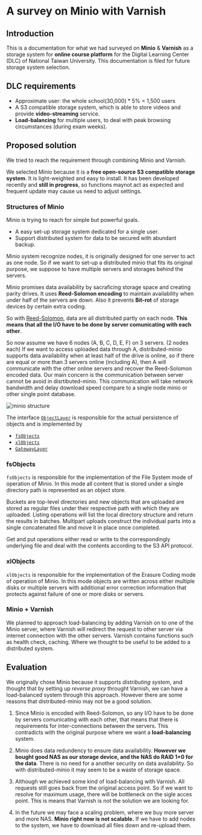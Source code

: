# A survey on Minio with Varnish

## Introduction

This is a documentation for what we had surveyed on **Minio** & **Varnish** as a storage system for **online course platform** for the Digital Learning Center (DLC) of National Taiwan University. This documentation is filed for future storage system selection.

## DLC requirements

- Approximate user: the whole school(30,000) * 5% = 1,500 users
- A S3 compatible storage system, which is able to store videos and provide **video-streaming** service.
- **Load-balancing** for multiple users, to deal with peak browsing circumstances (during exam weeks).

## Proposed solution

We tried to reach the requirement through combining Minio and Varnish.

We selected Minio because it is a **free open-source S3 compatible storage system**. It is light-weighted and easy to install. It has been developed recently and **still in progress**, so functions maynot act as expected and frequent update may cause us need to adjust settings.

### Structures of Minio

Minio is trying to reach for simple but powerful goals.

- A easy set-up storage system dedicated for a single user.
- Support distributed system for data to be secured with abundant backup.

Minio system recognize nodes, it is originally designed for one server to act as one node. So if we want to set-up a distributed minio that fits its original purpose, we suppose to have multiple servers and storages behind the servers.

Minio promises data availability by sacraficing storage space and creating parity drives. It uses **Reed-Solomon encoding** to maintain availability when under half of the servers are down. Also it prevents **Bit-rot** of storage devices by certain extra coding. 

So with [Reed-Solomon](https://www.cs.cmu.edu/~guyb/realworld/reedsolomon/reed_solomon_codes.html), data are all distributed partly on each node. **This means that all the I/O have to be done by server comunicating with each other**.

So now assume we have 6 nodes (A, B, C, D, E, F) on 3 servers. (2 nodes each) If we want to access uploaded data through A, distributed-minio supports data availability when at least half of the drive is online, so if there are equal or more than 3 servers online (including A), then A will communicate with the other online servers and recover the Reed-Solomon encoded data. Our main concern is the communication between server cannot be avoid in disrtibuted-minio. This communication will take network bandwidth and delay download speed compare to a single node minio or other single point database.

![minio structure](https://images.ctfassets.net/le3mxztn6yoo/38fEm2fQRaMy88M6mIkM0Y/755670b7ffb4af158f91f3bd92893b12/minio.png)

The interface [`ObjectLayer`](https://github.com/minio/minio/blob/master/cmd/object-api-interface.go) is responsible for the actual persistence of objects and is implemented by

- [`fsObjects`](https://github.com/minio/minio/blob/master/cmd/fs-v1.go) 
- [`xlObjects`](https://github.com/minio/minio/blob/master/cmd/xl-v1.go)
- [`GatewayLayer`](https://github.com/minio/minio/blob/master/cmd/gateway-router.go)

### fsObjects

`fsObjects` is responsible for the implementation of the File System mode of operation of Minio. In this mode all content that is stored under a single directory path is represented as an object store.

Buckets are top-level directories and new objects that are uploaded are stored as regular files under their respective path with which they are uploaded. Listing operations will list the local directory structure and return the results in batches. Multipart uploads construct the individual parts into a single concatenated file and move it in place once completed.

Get and put operations either read or write to the correspondingly underlying file and deal with the contents according to the S3 API protocol.

### xlObjects

`xlObjects` is responsible for the implementation of the Erasure Coding mode of operation of Minio. In this mode objects are written across either multiple disks or multiple servers with additional error correction information that protects against failure of one or more disks or servers.

### Minio + Varnish

We planned to approach load-balancing by adding Varnish on to one of the Minio server, where Varnish will redirect the request to other server via internet connection with the other servers. Varnish contains functions such as health check, caching. Where we thought to be useful to be added to a distributed system.

## Evaluation

We originally chose Minio because it supports *distributing system*, and thought that by setting up *reverse proxy* throught Varnish, we can have a load-balanced system through this approach. However there are some reasons that distributed-minio may not be a good solution.

1. Since Minio is encoded with Reed-Solomon, so any I/O have to be done by servers comunicating with each other, that means that there is requirements for inter-connections between the servers. This contradicts with the original purpose where we want a **load-balancing** system.

2. Minio does data redundency to ensure data availability. **However we bought good NAS as our storage device, and the NAS do RAID 1+0 for the data**. There is no need for a another security on data availability. So with distributed-minio it may seem to be a waste of storage space.

3. Although we achieved some kind of load-balancing with Varnish. All requests still goes back from the original access point. So if we want to resolve for maximum usage, there will be bottleneck on the sigle acces point. This is means that Varnish is not the solution we are looking for.

4. In the future we may face a scaling problem, where we buy more server and more NAS. **Minio right now is not scalable.** If we have to add nodes to the system, we have to download all files down and re-upload them.

